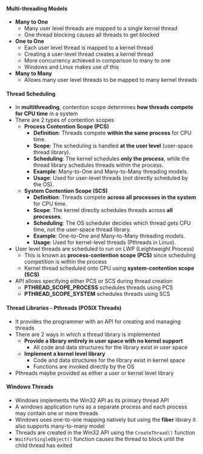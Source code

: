 #### Multi-threading Models 
* **Many to One** 
	* Many user level threads are mapped to a single kernel thread 
	* One thread blocking causes all threads to get blocked 
* **One to One** 
	* Each user level thread is mapped to a kernel thread 
	* Creating a user-level thread creates a kernel thread 
	* More concurrency achieved in comparison to many to one 
	* Windows and Linux makes use of this 
* **Many to Many**
	* Allows many user level threads to be mapped to many kernel threads 

#### Thread Scheduling 
* In **multithreading**, contention scope determines **how threads compete for CPU time** in a system
* There are 2 types of contention scopes
	* **Process Contention Scope (PCS)**
		- **Definition**: Threads compete **within the same process** for CPU time.
		- **Scope**: The scheduling is handled **at the user level** (user-space thread library).
		- **Scheduling**: The kernel schedules **only the process**, while the thread library schedules threads within the process.
		- **Example**: Many-to-One and Many-to-Many threading models.
		- **Usage**: Used for user-level threads (not directly scheduled by the OS).
	-  **System Contention Scope (SCS)**
		- **Definition**: Threads compete **across all processes in the system** for CPU time.
		- **Scope**: The kernel directly schedules threads across **all processes**.
		- **Scheduling**: The OS scheduler decides which thread gets CPU time, not the user-space thread library.
		- **Example**: One-to-One and Many-to-Many threading models.
		- **Usage**: Used for kernel-level threads (Pthreads in Linux).
* User level threads are scheduled to run on LWP (Leightweight Process)
	* This is known as **process-contention scope (PCS)** since scheduling competition is within the process
	* Kernel thread scheduled onto CPU using **system-contention scope (SCS)**
* API allows specifying either PCS or SCS during thread creation 
	* **PTHREAD_SCOPE_PROCESS** schedules threads using PCS 
	* **PTHREAD_SCOPE_SYSTEM** schedules threads using SCS 

#### Thread Libraries - Pthreads (POSIX Threads)
* It provides the programmer with an API for creating and managing threads
* There are 2 ways in which a thread library is implemented 
	* **Provide a library entirely in user space with no kernel support** 
		* All code and data structures for the library exist in user space 
	* **Implement a kernel level library** 
		* Code and data structures for the library exist in kernel space
		* Functions are invoked directly by the OS
* Pthreads maybe provided as either a user or kernel level library 

#### Windows Threads 
* Windows implements the Win32 API as its primary thread API
* A windows application runs as a separate process and each process may contain one or more threads 
* Windows uses one-to-one mapping natively but using the **fiber** library it also supports many-to-many model
* Threads are created in the Win32 API using the `CreateThread()` function
* `WaitForSingleObject()` function causes the thread to block until the child thread has exited